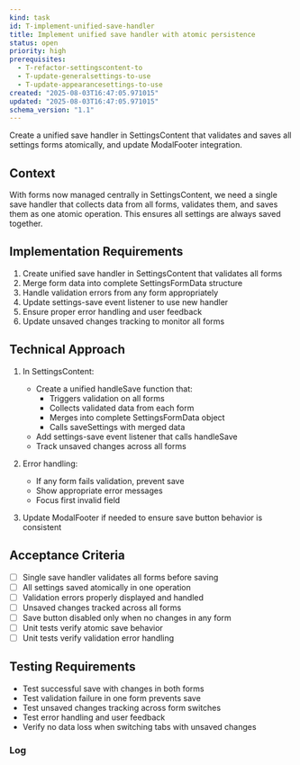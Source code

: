 ```yaml
---
kind: task
id: T-implement-unified-save-handler
title: Implement unified save handler with atomic persistence
status: open
priority: high
prerequisites:
  - T-refactor-settingscontent-to
  - T-update-generalsettings-to-use
  - T-update-appearancesettings-to-use
created: "2025-08-03T16:47:05.971015"
updated: "2025-08-03T16:47:05.971015"
schema_version: "1.1"
---
```


Create a unified save handler in SettingsContent that validates and saves all settings forms atomically, and update ModalFooter integration.

## Context

With forms now managed centrally in SettingsContent, we need a single save handler that collects data from all forms, validates them, and saves them as one atomic operation. This ensures all settings are always saved together.

## Implementation Requirements

1. Create unified save handler in SettingsContent that validates all forms
2. Merge form data into complete SettingsFormData structure
3. Handle validation errors from any form appropriately
4. Update settings-save event listener to use new handler
5. Ensure proper error handling and user feedback
6. Update unsaved changes tracking to monitor all forms

## Technical Approach

1. In SettingsContent:
   - Create a unified handleSave function that:
     - Triggers validation on all forms
     - Collects validated data from each form
     - Merges into complete SettingsFormData object
     - Calls saveSettings with merged data
   - Add settings-save event listener that calls handleSave
   - Track unsaved changes across all forms

2. Error handling:
   - If any form fails validation, prevent save
   - Show appropriate error messages
   - Focus first invalid field

3. Update ModalFooter if needed to ensure save button behavior is consistent

## Acceptance Criteria

- [ ] Single save handler validates all forms before saving
- [ ] All settings saved atomically in one operation
- [ ] Validation errors properly displayed and handled
- [ ] Unsaved changes tracked across all forms
- [ ] Save button disabled only when no changes in any form
- [ ] Unit tests verify atomic save behavior
- [ ] Unit tests verify validation error handling

## Testing Requirements

- Test successful save with changes in both forms
- Test validation failure in one form prevents save
- Test unsaved changes tracking across form switches
- Test error handling and user feedback
- Verify no data loss when switching tabs with unsaved changes

### Log
